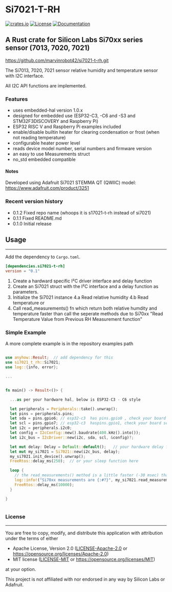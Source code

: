 # Si7021-T-RH &emsp; 
[![crates.io](https://img.shields.io/crates/v/si7021-t-rh)](https://crates.io/crates/si7021-t-rh)
[![License](https://img.shields.io/badge/license-MIT%2FApache--2.0-blue.svg)](https://github.com/marvinrobot42/si7021-t-rh)
[![Documentation](https://docs.rs/si7021-t-rh/badge.svg)](https://docs.rs/si7021-t-rh)

## A Rust crate for Silicon Labs Si70xx series sensor (7013, 7020, 7021)
<https://github.com/marvinrobot42/si7021-t-rh.git>

[Si7021]: https://www.silabs.com/sensors/humidity/si7006-13-20-21-34/device.si7021-a20-gm?tab=specs

The Si7013, 7020, 7021 sensor relative humidity and temperature sensor with I2C interface.

All I2C API functions are implemented. 

### Features

- uses embedded-hal version 1.0.x
- designed for embedded use (ESP32-C3, -C6 and -S3 and STM32F3DISCOVERY and Raspberry Pi)
- ESP32 RISC V and Raspberry Pi examples included
- enable/disable builtin heater for clearing condensation or frost (when not reading temperature)
- configurable heater power level
- reads device model number, serial numbers and firmware version
- an easy to use Measurements struct
- no_std embedded compatible

  

#### Notes

Developed using Adafruit Si7021 STEMMA QT (QWIIC) model: https://www.adafruit.com/product/3251


### Recent version history

  - 0.1.2  Fixed repo name (whoops it is s17021-t-rh instead of si7021)
  - 0.1.1  Fixed README.md
  - 0.1.0  Initial release


## Usage
----

Add the dependency to `Cargo.toml`.

~~~~toml
[dependencies.si7021-t-rh]
version = "0.1"
~~~~

1. Create a hardward specific I²C driver interface and delay function
2. Create an Si7021 struct with the I²C interface and a delay function as parameters.  
3. Initialize the Si7021 instance
4.a Read relative humidity
4.b Read temperature or
5. Call read_measurements() fn which return both relative humdity and temperature faster than
  call the seperate methods due to Si70xx "Read Temperature Value from Previous RH Measurement function" 
 


### Simple Example

A more complete example is in the repository examples path
~~~~rust

use anyhow::Result;  // add dependency for this
use si7021_t_rh::Si7021;
use log::{info, error};

...


fn main() -> Result<()> {

  ...as per your hardware hal, below is ESP32-C3 - C6 style

  let peripherals = Peripherals::take().unwrap();
  let pins = peripherals.pins;
  let sda = pins.gpio6; // esp32-c3  has pins.gpio0 , check your board schematic
  let scl = pins.gpio7; // esp32-c3  haspins.gpio1, check your board schematic
  let i2c = peripherals.i2c0;
  let config = I2cConfig::new().baudrate(400.kHz().into());
  let i2c_bus = I2cDriver::new(i2c, sda, scl, &config)?;

  let mut delay: Delay = Default::default();   // your hardware delay from use ...
  let mut my_si7021 = Si7021::new(i2c_bus, delay);
  my_si7021.init_device().unwrap();
  FreeRtos::delay_ms(250);  // or your sleep function here

  loop {
    // the read_measurements() method is a little faster (-30 msec) than reading humidity and temperature separately
    log::info!("Si70xx measurements are {:#?}", my_si7021.read_measurements().unwrap());
    FreeRtos::delay_ms(10000);
  }

}
    
~~~~


### License
----

You are free to copy, modify, and distribute this application with attribution under the terms of either

 * Apache License, Version 2.0
   ([LICENSE-Apache-2.0](./LICENSE-Apache-2.0) or <https://opensource.org/licenses/Apache-2.0>)
 * MIT license
   ([LICENSE-MIT](./LICENSE-MIT) or <https://opensource.org/licenses/MIT>)

at your option.

This project is not affiliated with nor endorsed in any way by Silicon Labs or Adafruit.
